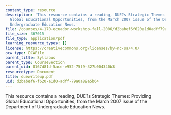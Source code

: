 ```yaml
---
content_type: resource
description: 'This resource contains a reading, DUE?s Strategic Themes: Providing
  Global Educational Opportunities, from the March 2007 issue of the Department of
  Undergraduate Education News.'
file: /courses/4-170-ecuador-workshop-fall-2006/d2babef6f620a1d0adff79a0a89a5b64_duewriteup.pdf
file_size: 367015
file_type: application/pdf
learning_resource_types: []
license: https://creativecommons.org/licenses/by-nc-sa/4.0/
ocw_type: OCWFile
parent_title: Syllabus
parent_type: CourseSection
parent_uid: 8167d81d-5ace-e952-75f9-327b004340b3
resourcetype: Document
title: duewriteup.pdf
uid: d2babef6-f620-a1d0-adff-79a0a89a5b64
---
```

This resource contains a reading, DUE?s Strategic Themes: Providing Global Educational Opportunities, from the March 2007 issue of the Department of Undergraduate Education News.